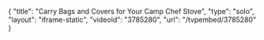 {
    "title": "Carry Bags and Covers for Your Camp Chef Stove",
    "type": "solo",
    "layout": "iframe-static",
    "videoId": "3785280",
    "url": "\/tvpembed\/3785280"
}